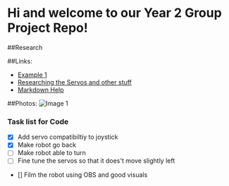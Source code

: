 # Hi and welcome to our Year 2 Group Project Repo!

##Research

##Links:
- [Example 1](https://www.example.com)
- [Researching the Servos and other stuff](https://lunet.sharepoint.com/:f:/r/sites/23WSB013-CompanyBGroup1/Shared%20Documents/Company%20B%20Group%201/Resources?csf=1&web=1&e=RjLqzg)
- [Markdown Help](https://docs.github.com/en/get-started/writing-on-github/getting-started-with-writing-and-formatting-on-github/basic-writing-and-formatting-syntax)

##Photos:
![Image 1](image.jpg)

### Task list for Code

- [X] Add servo compatibiltiy to joystick
- [X] Make robot go back
- [ ] Make robot able to turn
- [ ] Fine tune the servos so that it does't move slightly left
- [] Film the robot using OBS and good visuals
